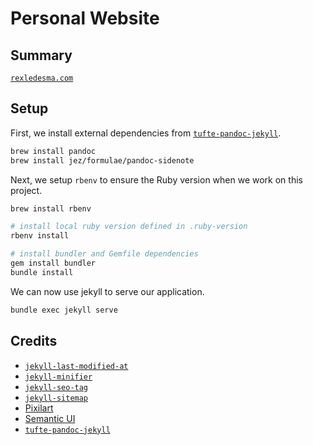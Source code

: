 # Personal Website

## Summary

[`rexledesma.com`](https://rexledesma.com)

## Setup

First, we install external dependencies from
[`tufte-pandoc-jekyll`](https://github.com/jez/tufte-pandoc-jekyll#installation).

```bash
brew install pandoc
brew install jez/formulae/pandoc-sidenote
```

Next, we setup `rbenv` to ensure the Ruby version when we work on this project.

```bash
brew install rbenv

# install local ruby version defined in .ruby-version
rbenv install

# install bundler and Gemfile dependencies
gem install bundler
bundle install
```

We can now use jekyll to serve our application.

```bash
bundle exec jekyll serve
```

## Credits

- [`jekyll-last-modified-at`](https://github.com/gjtorikian/jekyll-last-modified-at)
- [`jekyll-minifier`](https://github.com/digitalsparky/jekyll-minifier)
- [`jekyll-seo-tag`](https://github.com/jekyll/jekyll-seo-tag)
- [`jekyll-sitemap`](https://github.com/jekyll/jekyll-sitemap)
- [Pixilart](https://www.pixilart.com/)
- [Semantic UI](https://semantic-ui.com)
- [`tufte-pandoc-jekyll`](https://github.com/jez/tufte-pandoc-jekyll)
